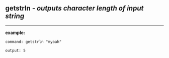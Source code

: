 ‎
=

## getstrln - *outputs character length of input string*

--------------------------------------------------------

**example:**

    command: getstrln "myaah"

    output: 5
